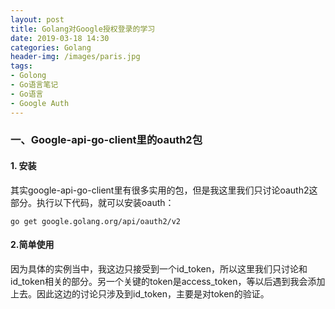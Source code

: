 ```yaml
---
layout: post
title: Golang对Google授权登录的学习
date: 2019-03-18 14:30
categories: Golang
header-img: /images/paris.jpg
tags:
- Golong
- Go语言笔记
- Go语言
- Google Auth
---
```


### 一、Google-api-go-client里的oauth2包
#### 1. 安装
其实google-api-go-client里有很多实用的包，但是我这里我们只讨论oauth2这部分。执行以下代码，就可以安装oauth：
```shell
go get google.golang.org/api/oauth2/v2
```

#### 2.简单使用
因为具体的实例当中，我这边只接受到一个id_token，所以这里我们只讨论和id_token相关的部分。另一个关键的token是access_token，等以后遇到我会添加上去。因此这边的讨论只涉及到id_token，主要是对token的验证。
